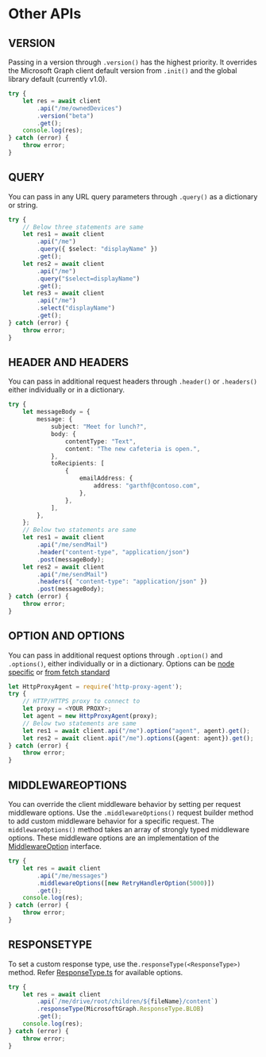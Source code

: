 # Other APIs

## VERSION

Passing in a version through `.version()` has the highest priority. It overrides the Microsoft Graph client default version from `.init()` and the global library default (currently v1.0).

```typescript
try {
	let res = await client
		.api("/me/ownedDevices")
		.version("beta")
		.get();
	console.log(res);
} catch (error) {
	throw error;
}
```

## QUERY

You can pass in any URL query parameters through `.query()` as a dictionary or string.

```typescript
try {
	// Below three statements are same
	let res1 = await client
		.api("/me")
		.query({ $select: "displayName" })
		.get();
	let res2 = await client
		.api("/me")
		.query("$select=displayName")
		.get();
	let res3 = await client
		.api("/me")
		.select("displayName")
		.get();
} catch (error) {
	throw error;
}
```

## HEADER AND HEADERS

You can pass in additional request headers through `.header()` or `.headers()` either individually or in a dictionary.

```typescript
try {
	let messageBody = {
		message: {
			subject: "Meet for lunch?",
			body: {
				contentType: "Text",
				content: "The new cafeteria is open.",
			},
			toRecipients: [
				{
					emailAddress: {
						address: "garthf@contoso.com",
					},
				},
			],
		},
	};
	// Below two statements are same
	let res1 = await client
		.api("/me/sendMail")
		.header("content-type", "application/json")
		.post(messageBody);
	let res2 = await client
		.api("/me/sendMail")
		.headers({ "content-type": "application/json" })
		.post(messageBody);
} catch (error) {
	throw error;
}
```

## OPTION AND OPTIONS

You can pass in additional request options through `.option()` and `.options()`, either individually or in a dictionary. Options can be [node specific](https://github.com/bitinn/node-fetch#options) or [from fetch standard](https://fetch.spec.whatwg.org/#requestinit)

```typescript
let HttpProxyAgent = require('http-proxy-agent');
try {
    // HTTP/HTTPS proxy to connect to
    let proxy = <YOUR PROXY>;
    let agent = new HttpProxyAgent(proxy);
    // Below two statements are same
    let res1 = await client.api("/me").option("agent", agent).get();
    let res2 = await client.api("/me").options({agent: agent}).get();
} catch (error) {
    throw error;
}
```

## MIDDLEWAREOPTIONS

You can override the client middleware behavior by setting per request middleware options. Use the `.middlewareOptions()` request builder method to add custom middleware behavior for a specific request. The `middlewareOptions()` method takes an array of strongly typed middleware options. These middleware options are an implementation of the [MiddlewareOption](../src/middleware/option/IMiddlewareOption.ts) interface.

```typescript
try {
	let res = await client
		.api("/me/messages")
		.middlewareOptions([new RetryHandlerOption(5000)])
		.get();
	console.log(res);
} catch (error) {
	throw error;
}
```

## RESPONSETYPE

To set a custom response type, use the`.responseType(<ResponseType>)` method. Refer [ResponseType.ts](./src/ResponseType.ts) for available options.

```typescript
try {
	let res = await client
		.api(`/me/drive/root/children/${fileName}/content`)
		.responseType(MicrosoftGraph.ResponseType.BLOB)
		.get();
	console.log(res);
} catch (error) {
	throw error;
}
```
